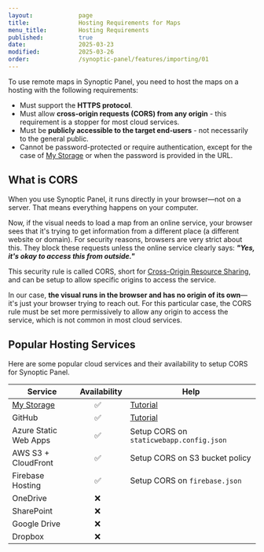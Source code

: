 ```yaml
---
layout:             page
title:              Hosting Requirements for Maps
menu_title:         Hosting Requirements
published:          true
date:               2025-03-23
modified:           2025-03-26
order:              /synoptic-panel/features/importing/01
---
```



To use remote maps in Synoptic Panel, you need to host the maps on a hosting with the following requirements:

- Must support the **HTTPS protocol**.
- Must allow **cross-origin requests (CORS) from any origin** - this requirement is a stopper for most cloud services.
- Must be **publicly accessible to the target end-users** - not necessarily to the general public.
- Cannot be password-protected or require authentication, except for the case of [My Storage](../my-storage.md) or when the password is provided in the URL.

## What is CORS

When you use Synoptic Panel, it runs directly in your browser—not on a server. That means everything happens on your computer.

Now, if the visual needs to load a map from an online service, your browser sees that it's trying to get information from a different place (a different website or domain). For security reasons, browsers are very strict about this. They block these requests unless the online service clearly says:
***"Yes, it's okay to access this from outside."***

This security rule is called CORS, short for [Cross-Origin Resource Sharing](https://developer.mozilla.org/en-US/docs/Web/HTTP/Guides/CORS), and can be setup to allow specific origins to access the service.

In our case, **the visual runs in the browser and has no origin of its own**—it's just your browser trying to reach out. For this particular case, the CORS rule must be set more permissively to allow any origin to access the service, which is not common in most cloud services.

## Popular Hosting Services

Here are some popular cloud services and their availability to setup CORS for Synoptic Panel.

| Service       | Availability  | Help |
|---------------|---------------|------|
| [My Storage](../../features/my-storage.md)    |&nbsp;&nbsp;&nbsp;&nbsp;&nbsp;&nbsp;&nbsp;✅|[Tutorial](./maps-from-my-storage.md)|
| GitHub        |&nbsp;&nbsp;&nbsp;&nbsp;&nbsp;&nbsp;&nbsp;✅|[Tutorial](./maps-from-github.md)|
| Azure Static Web Apps |&nbsp;&nbsp;&nbsp;&nbsp;&nbsp;&nbsp;&nbsp;✅|Setup CORS on `staticwebapp.config.json`|
| AWS S3 + CloudFront |&nbsp;&nbsp;&nbsp;&nbsp;&nbsp;&nbsp;&nbsp;✅|Setup CORS on S3 bucket policy|
| Firebase Hosting |&nbsp;&nbsp;&nbsp;&nbsp;&nbsp;&nbsp;&nbsp;✅|Setup CORS on `firebase.json`|
| OneDrive      |&nbsp;&nbsp;&nbsp;&nbsp;&nbsp;&nbsp;&nbsp;❌||
| SharePoint    |&nbsp;&nbsp;&nbsp;&nbsp;&nbsp;&nbsp;&nbsp;❌||
| Google Drive  |&nbsp;&nbsp;&nbsp;&nbsp;&nbsp;&nbsp;&nbsp;❌||
| Dropbox       |&nbsp;&nbsp;&nbsp;&nbsp;&nbsp;&nbsp;&nbsp;❌||
